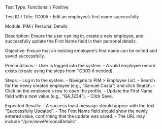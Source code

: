 Test Type: Functional / Positive

Test ID / Title: TC005 - Edit an employee’s first name successfully

Module: PIM / Personal Details

Description:
    Ensure the user can log in, create a new employee, and successfully update the First Name field in their personal details.

Objective: 
    Ensure that an existing employee's first name can be edited and saved successfully.

Preconditions:
    - User is logged into the system.
    - A valid employee record exists (create using the steps from TC003 if needed).

Steps:
    - Log in to the system.
    - Navigate to PIM > Employee List.
    - Search for the newly created employee (e.g., “Samuel Costa”) and click Search.
    - Click on the employee's row to open the profile.
    - Update the First Name field with a new value (e.g., “QA_1234”).
    - Click Save.

Expected Results:
    - A success toast message should appear with the text “Successfully Updated”.
    - The First Name field should show the newly entered value, confirming that the update was saved.
    - The URL may include "/pim/viewPersonalDetails".